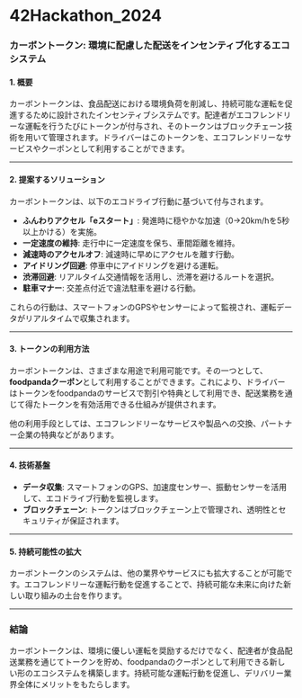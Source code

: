 # 42Hackathon_2024

### **カーボントークン: 環境に配慮した配送をインセンティブ化するエコシステム**

#### 1. **概要**
カーボントークンは、食品配送における環境負荷を削減し、持続可能な運転を促進するために設計されたインセンティブシステムです。配達者がエコフレンドリーな運転を行うたびにトークンが付与され、そのトークンはブロックチェーン技術を用いて管理されます。ドライバーはこのトークンを、エコフレンドリーなサービスやクーポンとして利用することができます。

---

#### 2. **提案するソリューション**
カーボントークンは、以下のエコドライブ行動に基づいて付与されます。
- **ふんわりアクセル「eスタート」**: 発進時に穏やかな加速（0→20km/hを5秒以上かける）を実施。
- **一定速度の維持**: 走行中に一定速度を保ち、車間距離を維持。
- **減速時のアクセルオフ**: 減速時に早めにアクセルを離す行動。
- **アイドリング回避**: 停車中にアイドリングを避ける運転。
- **渋滞回避**: リアルタイム交通情報を活用し、渋滞を避けるルートを選択。
- **駐車マナー**: 交差点付近で違法駐車を避ける行動。

これらの行動は、スマートフォンのGPSやセンサーによって監視され、運転データがリアルタイムで収集されます。

---

#### 3. **トークンの利用方法**
カーボントークンは、さまざまな用途で利用可能です。その一つとして、**foodpandaクーポン**として利用することができます。これにより、ドライバーはトークンをfoodpandaのサービスで割引や特典として利用でき、配送業務を通じて得たトークンを有効活用できる仕組みが提供されます。

他の利用手段としては、エコフレンドリーなサービスや製品への交換、パートナー企業の特典などがあります。

---

#### 4. **技術基盤**
- **データ収集**: スマートフォンのGPS、加速度センサー、振動センサーを活用して、エコドライブ行動を監視します。
- **ブロックチェーン**: トークンはブロックチェーン上で管理され、透明性とセキュリティが保証されます。

---

#### 5. **持続可能性の拡大**
カーボントークンのシステムは、他の業界やサービスにも拡大することが可能です。エコフレンドリーな運転行動を促進することで、持続可能な未来に向けた新しい取り組みの土台を作ります。

---

### 結論
カーボントークンは、環境に優しい運転を奨励するだけでなく、配達者が食品配送業務を通じてトークンを貯め、foodpandaのクーポンとして利用できる新しい形のエコシステムを構築します。持続可能な運転行動を促進し、デリバリー業界全体にメリットをもたらします。
